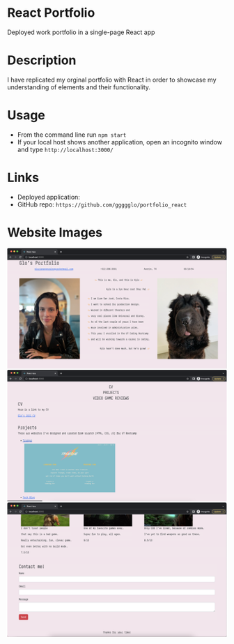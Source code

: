 # React Portfolio
Deployed work portfolio in a single-page React app

# Description
I have replicated my orginal portfolio with React in order to showcase my understanding of elements and their functionality. 

# Usage 
- From the command line run `npm start`
- If your local host shows another application, open an incognito window and type `http://localhost:3000/`

# Links
- Deployed application: 
- GitHub repo: `https://github.com/ggggglo/portfolio_react`

# Website Images
![Site image 1](./src/images/1.png)
![Site image 2](./src/images/2.png)
![Site image 3](./src/images/3.png)